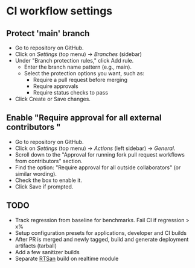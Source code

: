 # CI workflow settings

## Protect 'main' branch

- Go to repository on GitHub.
- Click on *Settings* (top menu) -> *Branches* (sidebar)
- Under "Branch protection rules," click Add rule.
  - Enter the branch name pattern (e.g., main).
  - Select the protection options you want, such as:
    - Require a pull request before merging
    - Require approvals
    - Require status checks to pass
- Click Create or Save changes.

## Enable "Require approval for all external contributors "

- Go to repository on GitHub. 
- Click on *Settings* (top menu) → *Actions* (left sidebar) → *General*.
- Scroll down to the "Approval for running fork pull request workflows from contributors" section.
- Find the option: "Require approval for all outside collaborators" (or similar wording).
- Check the box to enable it.
- Click Save if prompted.

## TODO
- Track regression from baseline for benchmarks. Fail CI if regression > x%
- Setup configuration presets for applications, developer and CI builds
- After PR is merged and newly tagged, build and generate deployment artifacts (tarball)
- Add a few sanitizer builds 
- Separate [RTSan](https://clang.llvm.org/docs/RealtimeSanitizer.html) build on realtime module 